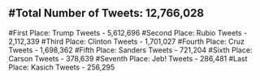 #Total Number of Tweets: 12,766,028 
---
#First Place: Trump Tweets - 5,612,696
#Second Place: Rubio Tweets - 2,112,339
#Third Place: Clinton Tweets - 1,701,027
#Fourth Place: Cruz Tweets - 1,698,362
#Fifth Place: Sanders Tweets - 721,204
#Sixth Place: Carson Tweets - 378,639
#Seventh Place: Jeb! Tweets - 286,481
#Last Place: Kasich Tweets - 256,295
